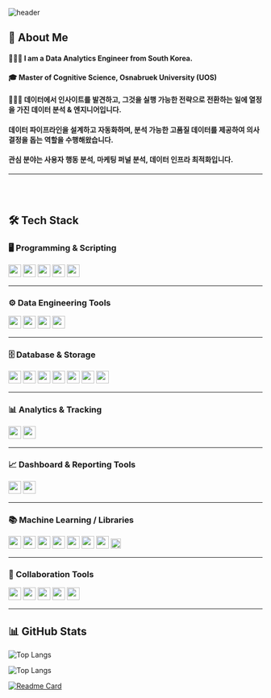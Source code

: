 <div>
  
  <!--Header-->
![header](https://capsule-render.vercel.app/api?type=waving&color=0:6a11cb,100:2575fc&height=300&section=header&text=Where%20Data%20Meets%20Engineering%20%F0%9F%92%BB%F0%9F%93%88&fontColor=f8f8ff&fontSize=40&fontAlign=50&descAlign=50)

</div>

<div>
  <!--Body-->
  
  ## 👀 About Me
  #### 🙋🏻‍♀️ I am a Data Analytics Engineer from South Korea.<br/>
  #### 🎓 Master of Cognitive Science, Osnabruek University (UOS)
  #### 👩🏻‍🏫 데이터에서 인사이트를 발견하고, 그것을 실행 가능한 전략으로 전환하는 일에 열정을 가진 데이터 분석 & 엔지니어입니다.  
  #### 데이터 파이프라인을 설계하고 자동화하며, 분석 가능한 고품질 데이터를 제공하여 의사결정을 돕는 역할을 수행해왔습니다.  
  #### 관심 분야는 사용자 행동 분석, 마케팅 퍼널 분석, 데이터 인프라 최적화입니다.  

---

  <br/>
  <br/>
  
  ## 🛠️ Tech Stack
  
  ### 🖥️ Programming & Scripting
  
  <!--Python-->
  <img src="https://img.shields.io/badge/Python-306998?style=rounded&logo=Python&logoColor=white" height="25"/>
  
  <!--SQL-->
  <img src="https://img.shields.io/badge/SQL-4479A1?style=rounded&logo=SQLite&logoColor=white" height="25"/>
  
  <!--Apache Spark-->
  <img src="https://img.shields.io/badge/Apache%20Spark-FF5722?style=rounded&logo=Apache%20Spark&logoColor=white" height="25"/>
  
  <!--Scala-->
  <img src="https://img.shields.io/badge/Scala-DC322F?style=rounded&logo=Scala&logoColor=white" height="25"/>
  
  <!--Shell Script-->
  <img src="https://img.shields.io/badge/Shell%20Script-4CAF50?style=rounded&logo=GNU%20Bash&logoColor=white" height="25"/>
  
  ---
  
  ### ⚙️ Data Engineering Tools
  
  <!--Apache Airflow-->
  <img src="https://img.shields.io/badge/Apache%20Airflow-017CEE?style=rounded&logo=Apache%20Airflow&logoColor=white" height="25"/>
  
  <!--Apache Spark-->
  <img src="https://img.shields.io/badge/Apache%20Spark-FF5722?style=rounded&logo=Apache%20Spark&logoColor=white" height="25"/>
  
  <!--Docker-->
  <img src="https://img.shields.io/badge/Docker-0db7ed?style=rounded&logo=Docker&logoColor=white" height="25"/>
  
  <!--Kubernetes-->
  <img src="https://img.shields.io/badge/Kubernetes-326CE5?style=rounded&logo=Kubernetes&logoColor=white" height="25"/>
  
  ---
  
  ### 🗄️ Database & Storage
  
  <!--PostgreSQL-->
  <img src="https://img.shields.io/badge/PostgreSQL-0064a5?style=rounded&logo=PostgreSQL&logoColor=white" height="25"/>
  
  <!--MySQL-->
  <img src="https://img.shields.io/badge/MySQL-F29111?style=rounded&logo=MySQL&logoColor=white" height="25"/>
  
  <!--SQLite-->
  <img src="https://img.shields.io/badge/SQLite-3F4E65?style=rounded&logo=SQLite&logoColor=white" height="25"/>
  
  <!--Google BigQuery-->
  <img src="https://img.shields.io/badge/Google%20BigQuery-9E77ED?style=rounded&logo=Google%20BigQuery&logoColor=white" height="25"/>
  
  <!--Amazon S3-->
  <img src="https://img.shields.io/badge/Amazon%20S3-2E8B57?style=rounded&logo=Amazon%20S3&logoColor=white" height="25"/>
  
  <!--Google Cloud Storage-->
  <img src="https://img.shields.io/badge/Google%20Cloud%20Storage-009688?style=rounded&logo=Google%20Cloud&logoColor=white" height="25"/>
  
  <!--Amazon Web Services-->
  <img src="https://img.shields.io/badge/Amazon%20Web%20Services-FF9900?style=rounded&logo=Amazon%20AWS&logoColor=white" height="25"/>
  
  ---
    
  ### 📊 Analytics & Tracking
  
  <!--Google Analytics 4-->
  <img src="https://img.shields.io/badge/Google%20Analytics%204-E37400?style=rounded&logo=Google%20Analytics&logoColor=white" height="25"/>
  
  <!--Google Tag Manager-->
  <img src="https://img.shields.io/badge/Google%20Tag%20Manager-5F6368?style=rounded&logo=Google%20Tag%20Manager&logoColor=white" height="25"/>
  
  ---
  
  ### 📈 Dashboard & Reporting Tools
  
  <!--Looker Studio-->
  <img src="https://img.shields.io/badge/Looker%20Studio-8360C3?style=rounded&logo=Looker&logoColor=white" height="25"/>
  
  <!--Google Data Studio-->
  <img src="https://img.shields.io/badge/Google%20Data%20Studio-F06292?style=rounded&logo=Google%20Data%20Studio&logoColor=white" height="25"/>

  ---
  
  ### 📚 Machine Learning / Libraries
  
  <!--Pandas-->
  <img src="https://img.shields.io/badge/Pandas-150458?style=rounded&logo=Pandas&logoColor=white" height="25"/>

  <!--NumPy-->
  <img src="https://img.shields.io/badge/NumPy-013243?style=rounded&logo=NumPy&logoColor=white" height="25"/>
  
  <!--Seaborn-->
  <img src="https://img.shields.io/badge/Seaborn-4B8BBE?style=rounded&logo=Seaborn&logoColor=white" height="25"/>
  
  <!--BeautifulSoup-->
  <img src="https://img.shields.io/badge/BeautifulSoup-8B4513?style=rounded&logo=BeautifulSoup&logoColor=white" height="25"/>

  <!--Selenium-->
  <img src="https://img.shields.io/badge/Selenium-FFB300?style=rounded&logo=Selenium&logoColor=white" height="25"/>
  
  <!--Scikit-learn-->
  <img src="https://img.shields.io/badge/Scikit--learn-F7931E?style=rounded&logo=Scikit-learn&logoColor=white" height="25"/>
  
  <!--Matplotlib-->
  <img src="https://img.shields.io/badge/Matplotlib-1E4E79?style=rounded&logo=Matplotlib&logoColor=white" height="25"/> 

  <!--MORE-->
  <img src="https://img.shields.io/badge/%2B%20more-8E44AD?style=rounded&logoColor=white" height="20"/>
  
  ---
  
  ### 🤝 Collaboration Tools
  
  <!--Slack-->
  <img src="https://img.shields.io/badge/Slack-611f69?style=rounded&logo=Slack&logoColor=white" height="25"/>
  
  <!--Confluence-->
  <img src="https://img.shields.io/badge/Confluence-172B4D?style=rounded&logo=Confluence&logoColor=white" height="25"/>
  
  <!--GitHub-->
  <img src="https://img.shields.io/badge/GitHub-24292F?style=rounded&logo=GitHub&logoColor=white" height="25"/>

  <!--Git-->
  <img src="https://img.shields.io/badge/Git-2D2D2D?style=rounded&logo=Git&logoColor=white" height="25"/>
  
  <!--Jira-->
  <img src="https://img.shields.io/badge/Jira-253858?style=rounded&logo=Jira&logoColor=white" height="25"/>

---
  ## 📊 GitHub Stats
  <!--Top Language Rank-->
  ![Top Langs](https://github-readme-stats.vercel.app/api/top-langs/?username=minkimNV&layout=compact&hide=jupyter%20notebook&langs_count=6)

  ![Top Langs](https://github-readme-stats.vercel.app/api/top-langs/?username=minkimNV&layout=compact&exclude_repo=EEGproject&langs_count=6)

  [![Readme Card](https://github-readme-stats.vercel.app/api/pin/?username=minkimNV&repo=SmallProjects)](https://github.com/minkimNV/SmallProjects)
    
